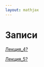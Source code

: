 ```yaml
---  
layout: mathjax  
---  
```

  
# Записи  
  
[Лекция_4?](Записи/Лекция_4)  
  
[Лекция_5?](Записи/Лекция_5)  
